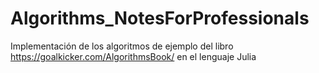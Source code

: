# Algorithms_NotesForProfessionals
Implementación de los algoritmos de ejemplo del libro https://goalkicker.com/AlgorithmsBook/ en el lenguaje Julia
